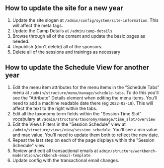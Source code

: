 
## How to update the site for a new year

1. Update the site slogan at `/admin/config/system/site-information`. This will affect the meta tags.
2. Update the Camp Details at `/admin/camp-details`
3. Browse through all of the content and update the basic pages as needed.
4. Unpublish (don't delete) all of the sponsors.
5. Delete all of the sessions and trainings as necessary


## How to update the Schedule View for another year

1. Edit the menu item attributes for the menu items in the "Schedule Tabs" menu at `/admin/structure/menu/manage/schedule-tabs`. To do this you'll see the "Attribute" Details element when editing the menu items. You'll need to add a machine readable date there (eg `2022-02-18`). This will affect the text to the right within the tabs.
2. Edit all the taxonomy term fields within the "Session Time Slot" vocabulary at `/admin/structure/taxonomy/manage/time_slot/overview`
3. Edit the Views Filters in the "Session Schedule" view at `/admin/structure/views/view/session_schedule`. You'll see a min value and max value. You'll need to update them both to reflect the new date.
4. Repeat the last step on each of the page displays within the "Session Schedule" view.
5. Review and edit all transactional emails at `admin/structure/workbench-moderation/workbench-email-template`
6. Update config with the transactional email changes.
